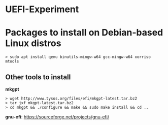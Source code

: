 # UEFI-Experiment

Packages to install on Debian-based Linux distros
=================================================

    > sudo apt install qemu binutils-mingw-w64 gcc-mingw-w64 xorriso mtools

Other tools to install
----------------------

**mkgpt**

    > wget http://www.tysos.org/files/efi/mkgpt-latest.tar.bz2
    > tar jxf mkgpt-latest.tar.bz2
    > cd mkgpt && ./configure && make && sudo make install && cd ..

**gnu-efi**: https://sourceforge.net/projects/gnu-efi/
